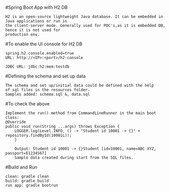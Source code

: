 #Spring Boot App with H2 DB
	
	H2 is an open-source lightweight Java database. It can be embedded in Java applications or run in
	the client-server mode. Generally used for POC's,as it is embedded DB, hence it is not used for 
	production env.
	
#To enable the UI console for H2 DB
	
	spring.h2.console.enabled=true
	URL: http://<IP>:<port>/h2-console
	
	JDBC URL: jdbc:h2:mem:testdb

#Defining the schema and set up data
	
	The schema and set up/initial data could be defined with the help
	of sql files in the resources folder.
	Samples added: schema.sql &, data.sql

#To check the above
	
	Implement the run() method from CommandLineRunner in the main boot class:
	@Override
	public void run(String ...args) throws Exception {
        LOGGER.log(Level.INFO, () -> "Student id 10001 -> {}" + repository.findById(10001L));
        }
        
        Output: Student id 10001 -> {}Student [id=10001, name=ABC XYZ, passport=E1234567]
        Sample data created during start from the SQL files.
        
#Build and Run
	
	clean: gradle clean
	build: gradle build
	run app: gradle bootrun

  
